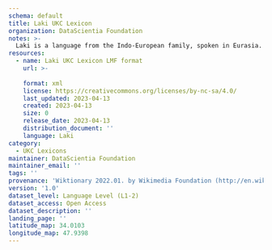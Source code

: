 ```yaml
---
schema: default
title: Laki UKC Lexicon
organization: DataScientia Foundation
notes: >-
  Laki is a language from the Indo-European family, spoken in Eurasia. The UKC Lexicon of Laki is represented as a lexico-semantic network. It consists of words, word senses, synsets, as well as sense-level and synset-level relationships.
resources:
  - name: Laki UKC Lexicon LMF format
    url: >-
      
    format: xml
    license: https://creativecommons.org/licenses/by-nc-sa/4.0/
    last_updated: 2023-04-13
    created: 2023-04-13
    size: 0
    release_date: 2023-04-13
    distribution_document: ''
    language: Laki
category:
  - UKC Lexicons
maintainer: DataScientia Foundation
maintainer_email: ''
tags: ''
provenance: 'Wiktionary 2022.01. by Wikimedia Foundation (http://en.wiktionary.org); Princeton WordNet 2.1 by Princeton University (https://wordnet.princeton.edu)'
version: '1.0'
dataset_level: Language Level (L1-2)
dataset_access: Open Access
dataset_description: ''
landing_page: ''
latitude_map: 34.0103
longitude_map: 47.9398
---
```

